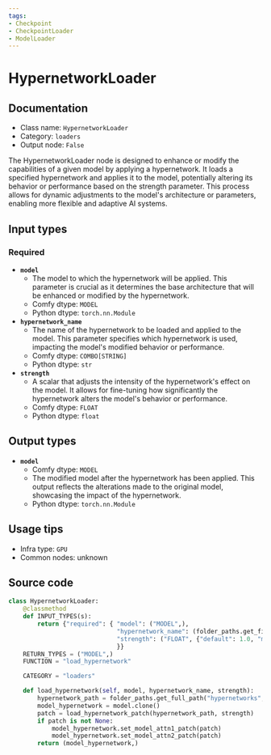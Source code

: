 ```yaml
---
tags:
- Checkpoint
- CheckpointLoader
- ModelLoader
---
```


# HypernetworkLoader
## Documentation
- Class name: `HypernetworkLoader`
- Category: `loaders`
- Output node: `False`

The HypernetworkLoader node is designed to enhance or modify the capabilities of a given model by applying a hypernetwork. It loads a specified hypernetwork and applies it to the model, potentially altering its behavior or performance based on the strength parameter. This process allows for dynamic adjustments to the model's architecture or parameters, enabling more flexible and adaptive AI systems.
## Input types
### Required
- **`model`**
    - The model to which the hypernetwork will be applied. This parameter is crucial as it determines the base architecture that will be enhanced or modified by the hypernetwork.
    - Comfy dtype: `MODEL`
    - Python dtype: `torch.nn.Module`
- **`hypernetwork_name`**
    - The name of the hypernetwork to be loaded and applied to the model. This parameter specifies which hypernetwork is used, impacting the model's modified behavior or performance.
    - Comfy dtype: `COMBO[STRING]`
    - Python dtype: `str`
- **`strength`**
    - A scalar that adjusts the intensity of the hypernetwork's effect on the model. It allows for fine-tuning how significantly the hypernetwork alters the model's behavior or performance.
    - Comfy dtype: `FLOAT`
    - Python dtype: `float`
## Output types
- **`model`**
    - Comfy dtype: `MODEL`
    - The modified model after the hypernetwork has been applied. This output reflects the alterations made to the original model, showcasing the impact of the hypernetwork.
    - Python dtype: `torch.nn.Module`
## Usage tips
- Infra type: `GPU`
- Common nodes: unknown


## Source code
```python
class HypernetworkLoader:
    @classmethod
    def INPUT_TYPES(s):
        return {"required": { "model": ("MODEL",),
                              "hypernetwork_name": (folder_paths.get_filename_list("hypernetworks"), ),
                              "strength": ("FLOAT", {"default": 1.0, "min": -10.0, "max": 10.0, "step": 0.01}),
                              }}
    RETURN_TYPES = ("MODEL",)
    FUNCTION = "load_hypernetwork"

    CATEGORY = "loaders"

    def load_hypernetwork(self, model, hypernetwork_name, strength):
        hypernetwork_path = folder_paths.get_full_path("hypernetworks", hypernetwork_name)
        model_hypernetwork = model.clone()
        patch = load_hypernetwork_patch(hypernetwork_path, strength)
        if patch is not None:
            model_hypernetwork.set_model_attn1_patch(patch)
            model_hypernetwork.set_model_attn2_patch(patch)
        return (model_hypernetwork,)

```
